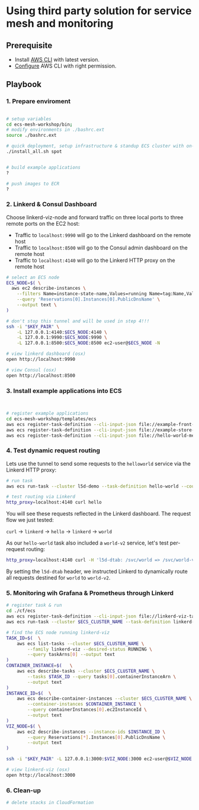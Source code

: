 # Using third party solution for service mesh and monitoring

## Prerequisite

- Install [AWS CLI](https://docs.aws.amazon.com/cli/latest/userguide/cli-chap-install.html) with latest version.
- [Configure](https://docs.aws.amazon.com/cli/latest/userguide/cli-chap-configure.html) AWS CLI with right permission.

## Playbook

### 1. Prepare enviroment

```bash

# setup variables
cd ecs-mesh-workshop/bin;
# modify environments in ./bashrc.ext
source ./bashrc.ext

# quick deployment, setup infrastructure & standup ECS cluster with on-demand instance
./install_all.sh spot


# build example applications
?

# push images to ECR
?

```

### 2. Linkerd & Consul Dashboard

Choose linkerd-viz-node and forward traffic on three local ports to
three remote ports on the EC2 host:

- Traffic to `localhost:9990` will go to the Linkerd dashboard on the remote
  host
- Traffic to `localhost:8500` will go to the Consul admin dashboard on the
  remote host
- Traffic to `localhost:4140` will go to the Linkerd HTTP proxy on the remote
  host

```bash
# select an ECS node
ECS_NODE=$( \
  aws ec2 describe-instances \
    --filters Name=instance-state-name,Values=running Name=tag:Name,Values=*linkerdviz-node  \
    --query 'Reservations[0].Instances[0].PublicDnsName' \
    --output text \
)

# don't stop this tunnel and will be used in step 4!!!
ssh -i "$KEY_PAIR" \
    -L 127.0.0.1:4140:$ECS_NODE:4140 \
    -L 127.0.0.1:9990:$ECS_NODE:9990 \
    -L 127.0.0.1:8500:$ECS_NODE:8500 ec2-user@$ECS_NODE -N

# view linkerd dashboard (osx)
open http://localhost:9990

# view Consul (osx)
open http://localhost:8500

```

### 3. Install example applications into ECS

```bash


# register example applications
cd ecs-mesh-workshop/templates/ecs
aws ecs register-task-definition --cli-input-json file://example-front-task-definition.json
aws ecs register-task-definition --cli-input-json file://example-store-task-definition.json
aws ecs register-task-definition --cli-input-json file://hello-world-mesh-task-definition.json

```

### 4. Test dynamic request routing

Lets use the tunnel to send some requests to the `helloworld` service via the
Linkerd HTTP proxy:

```bash
# run task
aws ecs run-task --cluster l5d-demo --task-definition hello-world --count 2

# test routing via Linkerd
http_proxy=localhost:4140 curl hello
```

You will see these requests reflected in the Linkerd dashboard. The request flow
we just tested:

`curl` -> `linkerd` -> `hello` -> `linkerd` -> `world`

As our `hello-world` task also included a `world-v2` service, let's test
per-request routing:

```bash
http_proxy=localhost:4140 curl -H 'l5d-dtab: /svc/world => /svc/world-v2' hello
```

By setting the `l5d-dtab` header, we instructed Linkerd to dynamically route all
requests destined for `world` to `world-v2`.

### 5. Monitoring wih Grafana & Prometheus through Linkerd

```bash
# register task & run
cd ./cf/ecs
aws ecs register-task-definition --cli-input-json file://linkerd-viz-task-definition.json
aws ecs run-task --cluster $ECS_CLUSTER_NAME --task-definition linkerd-viz --count 1

# find the ECS node running linkerd-viz
TASK_ID=$(  \
    aws ecs list-tasks --cluster $ECS_CLUSTER_NAME \
        --family linkerd-viz --desired-status RUNNING \
        --query taskArns[0] --output text
)
CONTAINER_INSTANCE=$(   \
    aws ecs describe-tasks --cluster $ECS_CLUSTER_NAME \
        --tasks $TASK_ID --query tasks[0].containerInstanceArn \
        --output text
)
INSTANCE_ID=$(  \
    aws ecs describe-container-instances --cluster $ECS_CLUSTER_NAME \
        --container-instances $CONTAINER_INSTANCE \
        --query containerInstances[0].ec2InstanceId \
        --output text
)
VIZ_NODE=$( \
    aws ec2 describe-instances --instance-ids $INSTANCE_ID \
        --query Reservations[*].Instances[0].PublicDnsName \
        --output text
)

ssh -i "$KEY_PAIR" -L 127.0.0.1:3000:$VIZ_NODE:3000 ec2-user@$VIZ_NODE -N

# view linkerd-viz (osx)
open http://localhost:3000

```

### 6. Clean-up

```bash
# delete stacks in CloudFormation

```
